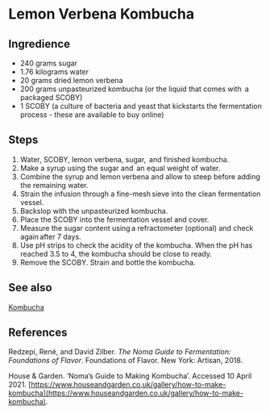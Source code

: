 # Lemon Verbena Kombucha
## Ingredience
-   240 grams sugar
-   1.76 kilograms water
-   20 grams dried lemon verbena
-   200 grams unpasteurized kombucha (or the liquid that comes with  a packaged SCOBY)
-   1 SCOBY (a culture of bacteria and yeast that kickstarts the fermentation process - these are available to buy online)

## Steps
1. Water, SCOBY, lemon verbena, sugar,  and finished kombucha.
2. Make a syrup using the sugar and  an equal weight of water.
3. Combine the syrup and lemon verbena and allow to steep before adding the remaining water.
4. Strain the infusion through a fine-mesh sieve into the clean fermentation vessel.
5. Backslop with the unpasteurized kombucha.
6. Place the SCOBY into the fermentation vessel and cover.
7. Measure the sugar content using a refractometer (optional) and check again after 7 days.
8. Use pH strips to check the acidity of the kombucha. When the pH has reached 3.5 to 4, the kombucha should be close to ready.
9. Remove the SCOBY. Strain and bottle the kombucha.

## See also
[Kombucha](./Kombucha.md)

## References
Redzepi, René, and David Zilber. _The Noma Guide to Fermentation: Foundations of Flavor_. Foundations of Flavor. New York: Artisan, 2018.

House & Garden. ‘Noma’s Guide to Making Kombucha’. Accessed 10 April 2021. [https://www.houseandgarden.co.uk/gallery/how-to-make-kombucha](https://www.houseandgarden.co.uk/gallery/how-to-make-kombucha).

